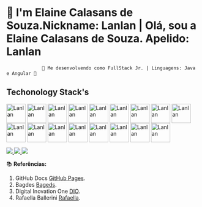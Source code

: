 # 👋 I'm Elaine Calasans de Souza.Nickname: Lanlan | Olá, sou a Elaine Calasans de Souza. Apelido: Lanlan

                 🚀 Me desenvolvendo como FullStack Jr. | Linguagens: Java e Angular 🚀
 
  ## Techonology Stack's

<img align="center" alt="Lanlan" heigth="50" width="50" src="https://cdn.jsdelivr.net/gh/devicons/devicon/icons/java/java-plain-wordmark.svg"/>    <img align="center" alt="Lanlan" heigth="50" width="50" src="https://cdn.jsdelivr.net/gh/devicons/devicon/icons/android/android-original.svg" />  <img align="center" alt="Lanlan" heigth="50" width="50" src="https://cdn.jsdelivr.net/gh/devicons/devicon/icons/angularjs/angularjs-original.svg" /> <img align="center" alt="Lanlan" heigth="50" width="50" src="https://cdn.jsdelivr.net/gh/devicons/devicon/icons/mysql/mysql-original-wordmark.svg" />    <img align="center" alt="Lanlan" heigth="50" width="50" src="https://cdn.jsdelivr.net/gh/devicons/devicon/icons/html5/html5-original-wordmark.svg" /> <img align="center" alt="Lanlan" heigth="50" width="50" src="https://cdn.jsdelivr.net/gh/devicons/devicon/icons/css3/css3-original-wordmark.svg" />  <img align="center" alt="Lanlan" heigth="50" width="50" src="https://cdn.jsdelivr.net/gh/devicons/devicon/icons/linux/linux-original.svg" /> <img align="center" alt="Lanlan" heigth="50" width="50" src="https://cdn.jsdelivr.net/gh/devicons/devicon/icons/spring/spring-original-wordmark.svg" />    <img align="center" alt="Lanlan" heigth="50" width="50" src="https://cdn.jsdelivr.net/gh/devicons/devicon/icons/ruby/ruby-original-wordmark.svg" /> <img align="center" alt="Lanlan" heigth="50" width="50" src="https://cdn.jsdelivr.net/gh/devicons/devicon/icons/react/react-original-wordmark.svg" /> <img align="center" alt="Lanlan" heigth="50" width="50" src="https://cdn.jsdelivr.net/gh/devicons/devicon/icons/github/github-original-wordmark.svg" />    <img align="center" alt="Lanlan" heigth="50" width="50" src="https://cdn.jsdelivr.net/gh/devicons/devicon/icons/gitlab/gitlab-original.svg" /> <img align="center" alt="Lanlan" heigth="50" width="50" src="https://cdn.jsdelivr.net/gh/devicons/devicon/icons/git/git-original.svg" /> <img align="center" alt="Lanlan" heigth="50" width="50" src="https://cdn.jsdelivr.net/gh/devicons/devicon/icons/javascript/javascript-original.svg" /> <img align="center" alt="Lanlan" heigth="50" width="50" src="https://cdn.jsdelivr.net/gh/devicons/devicon/icons/firefox/firefox-original-wordmark.svg" />    <img align="center" alt="Lanlan" heigth="50" width="50" src="https://cdn.jsdelivr.net/gh/devicons/devicon/icons/ubuntu/ubuntu-plain.svg" /> <img align="center" alt="Lanlan" heigth="50" width="50" src="https://cdn.jsdelivr.net/gh/devicons/devicon/icons/unity/unity-original-wordmark.svg" />    


<a href="https://www.instagram.com/elainecalasans/" alt="Instagram" target="_blank">
<img src="https://img.shields.io/badge/Instagram-E4405F?style=for-the-badge&logo=instagram&logoColor=white">
</a>
<a href="https://www.linkedin.com/in/elaine-calasans-tecnologia/" alt="linkedin" target="_blank">
<img src="https://img.shields.io/badge/LinkedIn-0077B5?style=for-the-badge&logo=linkedin&logoColor=white">   <a href="elaine:calasanssouza123@gmail.com" alt="gmail" target="_blank"> 
<img src="https://img.shields.io/badge/Gmail-D14836?style=for-the-badge&logo=gmail&logoColor=white">
</a>

  

  📚  <b>Referências:</b>
  
   1. GitHub Docs [GitHub Pages](https://docs.github.com/pt).
   2. Bagdes [Bageds](https://dev.to/envoy_/150-badges-for-github-pnk).
   3. Digital Inovation One [DIO](https://web.dio.me/home).
   4. Rafaella Ballerini [Rafaella](https://www.youtube.com/c/rafaellaballerini).

  


